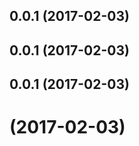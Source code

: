 <a name="0.0.1"></a>
## 0.0.1 (2017-02-03)



<a name="0.0.1"></a>
## 0.0.1 (2017-02-03)



<a name="0.0.1"></a>
## 0.0.1 (2017-02-03)



<a name=""></a>
#  (2017-02-03)



